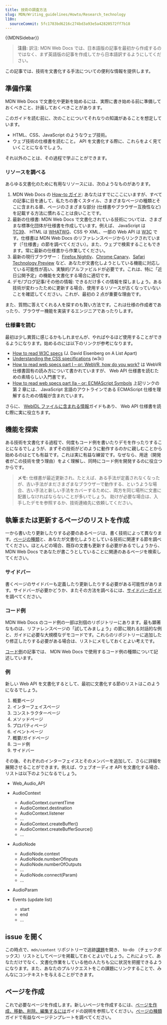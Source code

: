 ```yaml
---
title: 技術の調査方法
slug: MDN/Writing_guidelines/Howto/Research_technology
l10n:
  sourceCommit: 5fc1783bd6216c274bd3a93e5a42820572ff7b18
---
```


{{MDNSidebar}}

> **注目:** 訳注:
> MDN Web Docs では、日本語版の記事を最初から作成するのではなく、まず英語版の記事を作成してから日本語訳するようにしてください。

この記事では、技術を文書化する手法についての便利な情報を提供します。

## 準備作業

MDN Web Docs で文書化や更新を始めるには、実際に書き始める前に準備しておくべきこと、計画しておくべきことがあります。

このガイドを読む前に、次のことについてそれなりの知識があることを想定しています。

- HTML、CSS、JavaScript のようなウェブ技術。
- ウェブ技術の仕様書を読むこと。 API を文書化する際に、これらをよく見ていくことになるでしょう。

それ以外のことは、その過程で学ぶことができます。

### リソースを調べる

あらゆる文書化のために有用なリソースには、次のようなものがあります。

1. MDN Web Docs の [How-to ガイド](/ja/docs/MDN/Writing_guidelines/Howto): あなたはすでにここにいますが、すべての記事に目を通して、私たちの書くスタイル、さまざまなページの種類とそこに含まれる章、ページのさまざまな部分 (仕様書やブラウザー互換性など) を記載する方法に慣れることは良いことです。
2. 最新の仕様書: MDN Web Docs で文書化されている技術については、さまざまな標準化団体が仕様書を作成しています。例えば、 JavaScript は [TC39](https://tc39.es/)、 HTML は [WHATWG](https://whatwg.org/)、CSS や XML、一部の Web API は [W3C](https://www.w3.org/) です。仕様書は MDN Web Docs のリファレンスページからリンクされています（「仕様書」の節を調べてください）。また、ウェブで検索することもできます。常に最新の仕様書から作業してください。
3. 最新の現行ブラウザー： [Firefox Nightly](https://www.mozilla.org/en-US/firefox/channel/desktop/#nightly)、[Chrome Canary](https://www.google.com/intl/en/chrome/canary/)、[Safari Technology Preview](https://webkit.org/downloads/) など、あなたが文書化しようとしている機能に対応している可能性が高い、実験的/アルファビルドが必要です。これは、特に「近日公開予定」の機能を文書化する場合に適切です。
4. デモ/ブログ記事/その他の情報: できるだけ多くの情報を探しましょう。ある技術が変わったために更新する場合、使用するリソースが古くなっていないことを確認してください。これが、最初の 2 点が重要な理由です。

また、質問に答えてくれる人を探すのも賢い方法です。これは仕様の作成者であったり、ブラウザー機能を実装するエンジニアであったりします。

### 仕様書を読む

最初は少し異質に感じるかもしれませんが、やればやるほど使用することができるようになります。始めるのには以下のリンクが参考になります。

- [How to read W3C specs](https://alistapart.com/article/readspec/) (J. David Eisenberg on A List Apart)
- [Understanding the CSS specifications](https://www.w3.org/Style/CSS/read) (w3c)
- [How to read web specs part I – or: WebVR, how do you work?](https://surma.dev/things/reading-specs/) は WebVR 仕様書固有の読み方について書かれていますが、 Web API 仕様書を読むための素晴らしい入門書です。
- [How to read web specs part IIa – or: ECMAScript Symbols](https://surma.dev/things/reading-specs-2/) 上記リンクの第 2 章には、 JavaScript 言語のアウトラインである ECMAScript 仕様を理解するための情報が含まれています。

さらに、 [WebIDL ファイルに含まれる情報](/ja/docs/MDN/Writing_guidelines/Howto/Write_an_API_reference/Information_contained_in_a_WebIDL_file)ガイドもあり、 Web API 仕様書を読む際に実に役立ちます。

## 機能を探索

ある技術を文書化する過程で、何度もコード例を書いたりデモを作ったりすることになるでしょうが、まずその技術がどのように動作するのかに親しむことから始めるのはとても有益です。これは実に有益な練習です。なぜなら、用途（開発者がこの技術を使う理由）をよく理解し、同時にコード例を開発するのに役立つからです。

> **メモ:** 仕様書が最近更新され、たとえば、ある手法が定義されなくなったが、古い手法がまださまざまなブラウザーで動作する、というような場合、古い手法と新しい手法をカバーするために、両方を同じ場所に文書に配置しなければならないことが多いでしょう。
> 助けが必要な場合は、入手したデモを参照するか、技術連絡先に依頼してください。

## 執筆または更新するページのリストを作成

一から書いたり更新したりする必要のあるページは、書く技術によって異なります。[ページの種類](/ja/docs/MDN/Writing_guidelines/Page_structures/Page_types)と、あなたが文書化しようとしている技術に関連する節を調べてください。ほとんどの場合、既存の文書も更新する必要があるでしょうから、 MDN Web Docs であなたが書こうとしていることに関連のあるページを検索してください。

### サイドバー

書くページのサイドバーも定義したり更新したりする必要がある可能性があります。サイドバーが必要かどうか、またその方法を調べるには、[サイドバーガイド](/ja/docs/MDN/Writing_guidelines/Howto/Write_an_API_reference/Sidebars)を調べてください。

### コード例

MDN Web Docs のコード例の一部は別個のリポジトリーにあります。最も顕著なものは、リファレンスページの「試してみましょう」の節に現れる対話的な例と、ガイドに必要な大規模なデモコードです。これらのリポジトリーに追加したり修正したりする必要がある場合は、リストにメモしておくとよい考えです。

[コード例](/ja/docs/MDN/Writing_guidelines/Page_structures/Code_examples)の記事では、 MDN Web Docs で使用するコード例の種類について記述しています。

### 例

新しい Web API を文書化するとして、最初に文書化する節のリストはこのようになるでしょう。

1. 概要ページ
2. インターフェイスページ
3. コンストラクターページ
4. メソッドページ
5. プロパティページ
6. イベントページ
7. 概要/ガイドページ
8. コード例
9. サイドバー

その後、それぞれのインターフェイスとそのメンバーを追加して、さらに詳細を展開させることができます。例えば、ウェブオーディオ API を文書化する場合、リストは以下のようになるでしょう。

- Web_Audio_API
- AudioContext

  - AudioContext.currentTime
  - AudioContext.destination
  - AudioContext.listener
  - ...
  - AudioContext.createBuffer()
  - AudioContext.createBufferSource()
  - ...

- AudioNode

  - AudioNode.context
  - AudioNode.numberOfInputs
  - AudioNode.numberOfOutputs
  - ...
  - AudioNode.connect(Param)
  - ...

- AudioParam
- Events (update list)

  - start
  - end
  - …

## issue を開く

この時点で、`mdn/content` リポジトリーで追跡[課題](https://github.com/mdn/content/issues)を開き、 to-do （チェックボックス）リストとしてページを掲載しておくとよいでしょう。これによって、あなただけでなく、文書化作業をしている他の人たちも公に状況を把握できるようになります。また、あなたのプルリクエストをこの課題にリンクすることで、みんなにコンテキストを与えることができます。

## ページを作成

これで必要なページを作成します。新しいページを作成するには、[ページを作成、移動、削除、編集するには](/ja/docs/MDN/Writing_guidelines/Howto/Creating_moving_deleting)ガイドの説明を参照してください。[ページの種類](/ja/docs/MDN/Writing_guidelines/Page_structures/Page_types)ガイドで有益なページテンプレートを調べてください。
